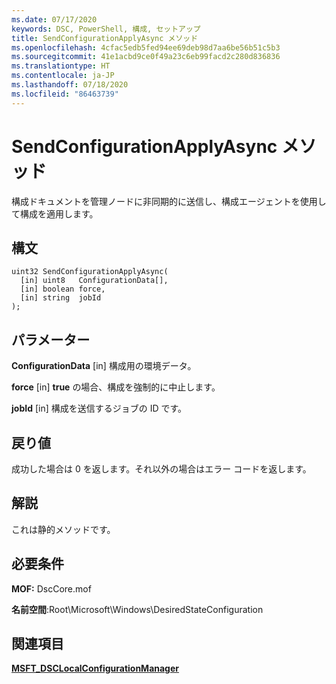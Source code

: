 ```yaml
---
ms.date: 07/17/2020
keywords: DSC, PowerShell, 構成, セットアップ
title: SendConfigurationApplyAsync メソッド
ms.openlocfilehash: 4cfac5edb5fed94ee69deb98d7aa6be56b51c5b3
ms.sourcegitcommit: 41e1acbd9ce0f49a23c6eb99facd2c280d836836
ms.translationtype: HT
ms.contentlocale: ja-JP
ms.lasthandoff: 07/18/2020
ms.locfileid: "86463739"
---
```

# <a name="sendconfigurationapplyasync-method"></a>SendConfigurationApplyAsync メソッド

構成ドキュメントを管理ノードに非同期的に送信し、構成エージェントを使用して構成を適用します。

## <a name="syntax"></a>構文

```mof
uint32 SendConfigurationApplyAsync(
  [in] uint8   ConfigurationData[],
  [in] boolean force,
  [in] string  jobId
);
```

## <a name="parameters"></a>パラメーター

**ConfigurationData** \[in\] 構成用の環境データ。

**force** \[in\] **true** の場合、構成を強制的に中止します。

**jobId** \[in\] 構成を送信するジョブの ID です。

## <a name="return-value"></a>戻り値

成功した場合は 0 を返します。それ以外の場合はエラー コードを返します。

## <a name="remarks"></a>解説

これは静的メソッドです。

## <a name="requirements"></a>必要条件

**MOF:** DscCore.mof

**名前空間**:Root\Microsoft\Windows\DesiredStateConfiguration

## <a name="see-also"></a>関連項目

[**MSFT_DSCLocalConfigurationManager**](msft-dsclocalconfigurationmanager.md)
